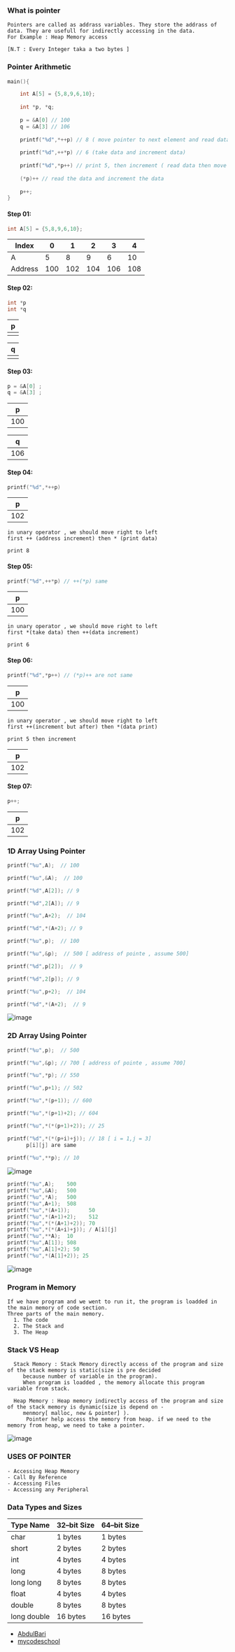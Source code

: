 ### What is pointer
```
Pointers are called as addrass variables. They store the addrass of data. They are usefull for indirectly accessing in the data.
For Example : Heap Memory access

[N.T : Every Integer taka a two bytes ]
```
### Pointer Arithmetic
```c++
main(){

    int A[5] = {5,8,9,6,10};
    
    int *p, *q;
   
    p = &A[0] // 100
    q = &A[3] // 106
    
    printf("%d",*++p) // 8 ( move pointer to next element and read data)
    
    printf("%d",++*p) // 6 (take data and increment data)
    
    printf("%d",*p++) // print 5, then increment ( read data then move p to next)
    
    (*p)++ // read the data and increment the data
    
    p++; 
}
```
#### Step 01: 
```c++
int A[5] = {5,8,9,6,10};
```
| Index   | 0 | 1 | 2 | 3 | 4 |
| ------- | - | - | - | - | - |
| A       | 5 | 8 | 9 |6  |10 |
| Address |100|102|104|106|108|

####  Step 02: 
```c++
int *p
int *q
```
| p |
| - |
|   | 

| q |
| - |
|   |


####  Step 03: 
```c++
p = &A[0] ;  
q = &A[3] ;
```
| p |
| - |
|100| 

| q |
| - |
|106|

####  Step 04: 

```c++
printf("%d",*++p)
```
| p |
| - |
|102| 

```
in unary operator , we should move right to left
first ++ (address increment) then * (print data)

print 8
```
####  Step 05: 

```c++
printf("%d",++*p) // ++(*p) same
```
| p |
| - |
|100| 

```
in unary operator , we should move right to left
first *(take data) then ++(data increment)

print 6
```

####  Step 06: 

```c++
printf("%d",*p++) // (*p)++ are not same
```
| p |
| - |
|100| 

```
in unary operator , we should move right to left
first ++(increment but after) then *(data print)

print 5 then increment
```
| p |
| - |
|102|

####  Step 07: 
```c++
p++;
```
| p |
| - |
|102| 

### 1D Array Using Pointer
```c++
printf("%u",A);  // 100

printf("%u",&A);  // 100

printf("%d",A[2]); // 9

printf("%d",2[A]); // 9

printf("%u",A+2);  // 104

printf("%d",*(A+2); // 9

printf("%u",p);  // 100

printf("%u",&p);  // 500 [ address of pointe , assume 500]

printf("%d",p[2]);  // 9

printf("%d",2[p]); // 9

printf("%u",p+2);  // 104

printf("%d",*(A+2);  // 9
```
![image](https://user-images.githubusercontent.com/59710234/174283554-2912109b-2aed-430c-a19e-b05b04d6c981.png)

### 2D Array Using Pointer
```c++
printf("%u",p);  // 500

printf("%u",&p); // 700 [ address of pointe , assume 700]

printf("%u",*p); // 550

printf("%u",p+1); // 502

printf("%u",*(p+1)); // 600

printf("%u",*(p+1)+2); // 604

printf("%u",*(*(p+1)+2)); // 25

printf("%d",*(*(p+i)+j)); // 18 [ i = 1,j = 3]
      p[i][j] are same
      
printf("%u",**p); // 10      
```
![image](https://user-images.githubusercontent.com/59710234/174282133-a118ab3a-6b09-47a5-a5b0-80e60cf9393c.png)

```c++
printf("%u",A);    500
printf("%u",&A);   500
printf("%u",*A);   500
printf("%u",A+1);  508
printf("%u",*(A+1));      50
printf("%u",*(A+1)+2);    512
printf("%u",*(*(A+1)+2)); 70
printf("%u",*(*(A+i)+j)); / A[i][j]
printf("%u",**A);  10
printf("%u",A[1]); 508
printf("%u",A[1]+2); 50
printf("%u",*(A[1]+2)); 25
```
![image](https://user-images.githubusercontent.com/59710234/174294861-e14db58a-3875-4932-8dfd-6eae742451c6.png)

### Program in Memory
```
If we have program and we went to run it, the program is loadded in the main memory of code section.
Three parts of the main memory.
  1. The code
  2. The Stack and 
  3. The Heap
```
### Stack VS Heap
```
  Stack Memory : Stack Memory directly access of the program and size of the stack memory is static(size is pre decided
     because number of variable in the program).
     When program is loadded , the memory allocate this program variable from stack.
     
  Heap Memory : Heap memory indirectly access of the program and size of the stack memory is dynamic(size is depend on -
     menmory[ malloc, new & pointer] ).
      Pointer help access the memory from heap. if we need to the memory from heap, we need to take a pointer.
```
![image](https://user-images.githubusercontent.com/59710234/174209936-cf657073-a8af-4702-b1f7-460b08bf93e6.png)

### USES OF POINTER

```
- Accessing Heap Memory
- Call By Reference
- Accessing Files
- Accessing any Peripheral
```

### Data Types and Sizes

| Type Name     | 32–bit Size   | 64–bit Size   |
| ------------- | ------------- | ------------- |
| char          |    1 bytes    |    1 bytes    |
| short         |    2 bytes    |    2 bytes    |
| int           |    4 bytes    |    4 bytes    |
| long          |    4 bytes    |    8 bytes    |
| long long     |    8 bytes    |    8 bytes    | 
| float         |    4 bytes    |    4  bytes   |
| double        |    8 bytes    |    8  bytes   |
| long double   |    16 bytes   |    16 bytes   |

- [AbdulBari](https://www.youtube.com/playlist?list=PLDN4rrl48XKp1ubbVUHVrOMkO4rTsjXrg)
- [mycodeschool](https://www.youtube.com/playlist?list=PL2_aWCzGMAwLZp6LMUKI3cc7pgGsasm2_)
